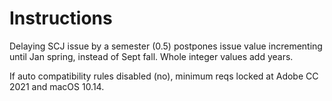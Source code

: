 # Instructions

Delaying SCJ issue by a semester (0.5) postpones issue value incrementing until Jan spring, instead of Sept fall. Whole integer values add years.

If auto compatibility rules disabled (no), minimum reqs locked at Adobe CC 2021 and macOS 10.14.

